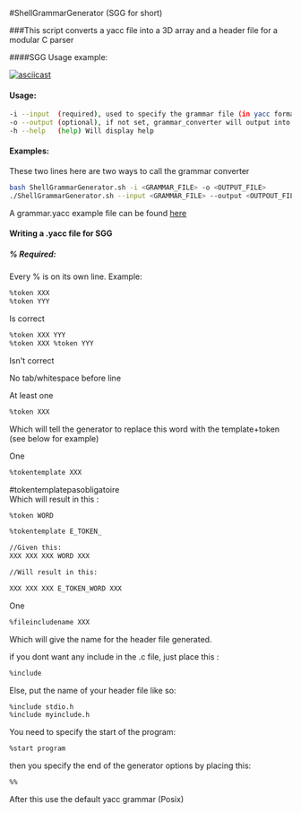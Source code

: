#ShellGrammarGenerator (SGG for short)

###This script converts a yacc file into a 3D array and a header file for a modular C parser

####SGG Usage example:

[![asciicast](https://asciinema.org/a/65nymkq3pw2n61v354kz2ezo6.png)](https://asciinema.org/a/65nymkq3pw2n61v354kz2ezo6)

#### Usage:

```bash
-i --input  (required), used to specify the grammar file (in yacc format). If not set, will display an error
-o --output (optional), if not set, grammar_converter will output into grammar.c and grammar.h files
-h --help   (help) Will display help
```


#### Examples:
These two lines here are two ways to call the grammar converter
```bash
bash ShellGrammarGenerator.sh -i <GRAMMAR_FILE> -o <OUTPUT_FILE>
./ShellGrammarGenerator.sh --input <GRAMMAR_FILE> --output <OUTPOUT_FILE>
```

A grammar.yacc example file can be found [here](examples/grammar.yacc.example)

#### Writing a .yacc file for SGG

##### % Required:

Every % is on its own line. Example:
```bash
%token XXX
%token YYY
```
Is correct

```bash
%token XXX YYY
%token XXX %token YYY
```
Isn't correct

No tab/whitespace before line

At least one
```bash
%token XXX
```
Which will tell the generator to replace this word with the template+token (see below for example)

One
```bash
%tokentemplate XXX
```

#tokentemplatepasobligatoire    
Which will result in this :
```bash
%token WORD

%tokentemplate E_TOKEN_

//Given this:
XXX XXX XXX WORD XXX

//Will result in this:

XXX XXX XXX E_TOKEN_WORD XXX
```

One 
```bash
%fileincludename XXX
```
Which will give the name for the header file generated.

if you dont want any include in the .c file, just place this :

```bash
%include
```
Else, put the name of your header file like so:

```bash
%include stdio.h
%include myinclude.h
```

You need to specify the start of the program:
```bash
%start program
```

then you specify the end of the generator options by placing this:

```bash
%%
```

After this use the default yacc grammar (Posix)

